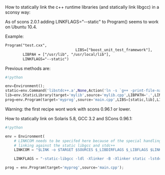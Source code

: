 
How to statically link the c++ runtime libraries (and statically link libgcc) in a sconsy way: 

As of scons 2.0.1 adding LINKFLAGS="--static" to Program() seems to work on Ubuntu 10.4. 

Example: 
```txt
Program("test.cxx",
                                LIBS=["boost_unit_test_framework"],
        LIBPAH = ["/usr/lib", "/usr/local/lib"],
        LINKFLAGS="--static")
```
Previous methods are: 


```python
#!python

env=Environment();
static=env.Command('libstdc++.a',None,Action('ln -s `g++ -print-file-name=libstdc++.a` $TARGET'));
lib=env.StaticLibrary(target='mylib',source='mylib.cpp',LIBPATH='.',LINKFLAGS='-static-libgcc',LIBS=[static]);
prog=env.Program(target='myprog',source='main.cpp',LIBS=[static,lib],LINKFLAGS='-static-libgcc',LIBPATH='.');
```
Warning: the first recipe wont work with scons 0.96.1 or lower. 

How to statically link on Solaris 5.8, GCC 3.2 and SCons 0.96.1: 


```python
#!python

env = Environment(
    # LINKCOM needs to be specifed here because of the special handling when
    # linking against the static libgcc and stdc++
    LINKCOM = "$LINK -o $TARGET $SOURCES $_LIBDIRFLAGS $_LIBFLAGS $LINKFLAGS",

    LINKFLAGS = "-static-libgcc -ldl -Xlinker -B -Xlinker static -lstdc++")

prog = env.Program(target='myprog',source='main.cpp');
```